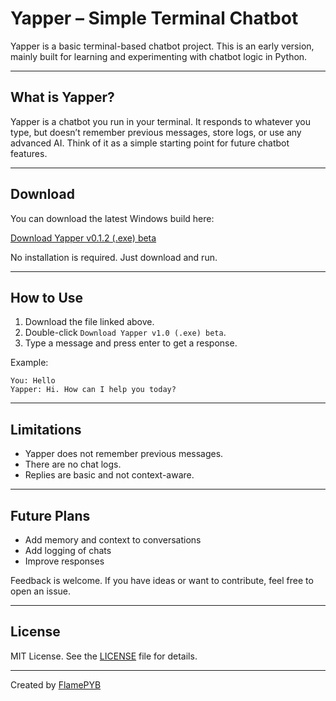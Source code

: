 # Yapper – Simple Terminal Chatbot

Yapper is a basic terminal-based chatbot project. This is an early version, mainly built for learning and experimenting with chatbot logic in Python.

---

## What is Yapper?

Yapper is a chatbot you run in your terminal. It responds to whatever you type, but doesn’t remember previous messages, store logs, or use any advanced AI. Think of it as a simple starting point for future chatbot features.

---

## Download

You can download the latest Windows build here:

[Download Yapper v0.1.2 (.exe) beta](https://github.com/FlamePYB/ChatBot/blob/main/Builds/yapper-v0-1-2-beta.exe)

No installation is required. Just download and run.

---

## How to Use

1. Download the file linked above.
2. Double-click `Download Yapper v1.0 (.exe) beta`.
3. Type a message and press enter to get a response.

Example:
```
You: Hello
Yapper: Hi. How can I help you today?
```

---

## Limitations

- Yapper does not remember previous messages.
- There are no chat logs.
- Replies are basic and not context-aware.

---

## Future Plans

- Add memory and context to conversations
- Add logging of chats
- Improve responses

Feedback is welcome. If you have ideas or want to contribute, feel free to open an issue.

---

## License

MIT License. See the [LICENSE](LICENSE) file for details.

---

Created by [FlamePYB](https://github.com/FlamePYB)
